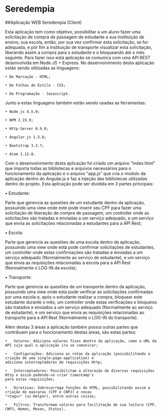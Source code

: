 # Seredempia

##Aplicação WEB Seredempia (Client)

Esta aplicação tem como objetivo, possibilitar a um aluno fazer uma solicitação de compra de passagem de estudante a sua instituição de ensino, sua escola, então, por sua vez confirmar esta solicitação, se for adequada, e pôr fim a instituição de transporte visualizar esta solicitação, liberando assim a compra para o estudante e o bloqueando até o mês seguinte. Para fazer isso está aplicação se comunica com uma API REST desenvolvida em Node.JS + Express. No desenvolvimento desta aplicação estão sendo utilizadas as linguagens:

    • De Marcação - HTML;

    • De Folhas de Estilo - CSS;

    • De Programação - Javascript.

Junto a estas linguagens também estão sendo usadas as ferramentas:

    • Node.js 4.5.0;

    • NPM 2.15.9;

    • Http-Server 0.9.0;

    • Angular.js 1.5.8;

    • Bootstrap 3.3.7;

    • Atom 1.12.0.

Com o desenvolvimento desta aplicação foi criado um arquivo "index.html" que importa todas as bibliotecas e arquivos necessários para o funcionamento da aplicação e o arquivo "app.js" que cria o modulo da aplicação dentro do Angular.js e faz a injeção das bibliotecas utilizadas dentro do projeto. Esta aplicação pode ser dividida em 3 partes principais:

   •	Estudante:

   Parte que gerencia as questões de um estudante dentro da aplicação, possuindo uma view onde este pode inserir seu CPF para fazer uma solicitação de liberação de compra de passagem, um controller onde as solicitações são tratadas e enviadas a um serviço adequado, e um serviço que envia as solicitações relacionadas a estudantes para a API Rest;

   •	Escola:

   Parte que gerencia as questões de uma escola dentro da aplicação, possuindo uma view onde está pode confirmar solicitações de estudantes, um controller onde estas confirmações são tratadas e enviadas a um serviço adequado (Normalmente ao serviço de estudante), e um serviço que envia as requisições relacionadas à escola para a API Rest (Normalmente o LOG-IN da escola);

   •	Transporte:

   Parte que gerencia as questões de um transporte dentro da aplicação, possuindo uma view onde esta  pode verificar as solicitações confirmadas por uma escola e, após o estudante realizar a compra, bloquear este estudante durante o mês, um controller onde estas verificações e bloqueios são tratados e enviados a um serviço adequado (Normalmente ao serviço de estudante), e um serviço que envia as requisições relacionadas ao transporte para a API Rest (Normalmente o LOG-IN do transporte).

Além destas 3 áreas a aplicação também possui outras partes que contribuem para o funcionamento destas áreas, são estas partes:

    •	Valores: Adiciona valores fixos dentro da aplicação, como a URL da API cuja qual a aplicação ira se comunicar;

    •	Configurações: Adiciona as rotas da aplicação (possibilitando a criação de uma single-page-application) e
    adiciona interceptadores de requisições Http;

    •	Interceptadores: Possibilitam a alteração de diversas requisições Http e assim podendo-se criar timestamp's
    para estas requisições;

    •	Diretivas: Sobrecarrega funções do HTML, possibilitando assim a criação de mascaras (CPF e CNPJ) e novas
    "<tags>" (ui-Helper), entre outras coisas;

    •	Filtros: Transformam valores para facilitação de sua leitura (CPF, CNPJ, Nomes, Meses, Status).

